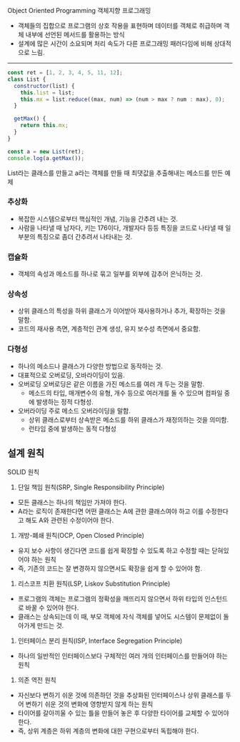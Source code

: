 Object Oriented Programming 객체지향 프로그래밍

- 객체들의 집합으로 프로그램의 상호 작용을 표현하며 데이터를 객체로 취급하며 객체 내부에 선언된 메서드를 활용하는 방식
- 설계에 많은 시간이 소요되며 처리 속도가 다른 프로그래밍 패러다임에 비해 상대적으로 느림.

---

```jsx
const ret = [1, 2, 3, 4, 5, 11, 12];
class List {
  constructor(list) {
    this.list = list;
    this.mx = list.reduce((max, num) => (num > max ? num : max), 0);
  }

  getMax() {
    return this.mx;
  }
}

const a = new List(ret);
console.log(a.getMax());
```

List라는 클래스를 만들고 a라는 객체를 만들 때 최댓값을 추출해내는 메소드를 만든 예제

### 추상화

- 복잡한 시스템으로부터 핵심적인 개념, 기능을 간추려 내는 것.
- 사람을 나타낼 때 남자다, 키는 176이다, 개발자다 등등 특징을 코드로 나타낼 때 일부분의 특징으로 좀더 간추려서 나타내는 것.

### 캡슐화

- 객체의 속성과 메소드를 하나로 묶고 일부를 외부에 감추어 은닉하는 것.

### 상속성

- 상위 클래스의 특성을 하위 클래스가 이어받아 재사용하거나 추가, 확장하는 것을 말함.
- 코드의 재사용 측면, 계층적인 관계 생성, 유지 보수성 측면에서 중요함.

### 다형성

- 하나의 메소드나 클래스가 다양한 방법으로 동작하는 것.
- 대표적으로 오버로딩, 오바라이딩이 있음.
- 오버로딩
  오버로딩은 같은 이름을 가진 메소드를 여러 개 두는 것을 말함.
  - 메소드의 타입, 매개변수의 유형, 개수 등으로 여러개를 둘 수 있으며 컴파일 중에 발생하는 정적 다형성.
- 오버라이딩
  주로 메소드 오버라이딩을 말함.
  - 상위 클래스로부터 상속받은 메소드를 하위 클래스가 재정의하는 것을 의미함.
  - 런타임 중에 발생하는 동적 다형성

## 설계 원칙

SOLID 원칙

1. 단일 책임 원칙(SRP, Single Responsibility Principle)

- 모든 클래스는 하나의 책임만 가져야 한다.
- A라는 로직이 존재한다면 어떤 클래스는 A에 관한 클래스여야 하고 이를 수정한다고 해도 A와 관련된 수정이어야 한다.

1. 개방-폐쇄 원칙(OCP, Open Closed Principle)

- 유지 보수 사항이 생긴다면 코드를 쉽게 확장할 수 있도록 하고 수정할 때는 닫혀있어야 하는 원칙
- 즉, 기존의 코드는 잘 변경하지 않으면서도 확장을 쉽게 할 수 있어야 함.

1. 리스코프 치환 원칙(LSP, Liskov Substitution Principle)

- 프로그램의 객체는 프로그램의 정확성을 깨뜨리지 않으면서 하위 타입의 인스턴드로 바꿀 수 있어야 한다.
- 클래스는 상속되는데 이 때, 부모 객체에 자식 객체를 넣어도 시스템이 문제없이 돌아가게 만드는 것.

1. 인터페이스 분리 원칙(ISP, Interface Segregation Principle)

- 하나의 일반적인 인터페이스보다 구체적인 여러 개의 인터페이스를 만들어야 하는 원칙

1. 의존 역전 원칙

- 자신보다 변하기 쉬운 것에 의존하던 것을 추상화된 인터페이스나 상위 클래스를 두어 변하기 쉬운 것의 변화에 영향받지 않게 하는 원칙
- 타이어를 갈아끼울 수 있는 틀을 만들어 놓은 후 다양한 타이어를 교체할 수 있어야 한다.
- 즉, 상위 계층은 하위 계층의 변화에 대한 구현으로부터 독힙해야 한다.
